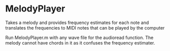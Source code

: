 # MelodyPlayer
Takes a melody and provides frequency estimates for each note and translates the frequencies to MIDI notes that can be played by the computer

Run MelodyPlayer.m with any wave file for the audioread function. The melody cannot have chords in it as it confuses the frequency estimater. 
